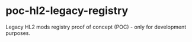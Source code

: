 # poc-hl2-legacy-registry
Legacy HL2 mods registry proof of concept (POC) - only for development purposes.
